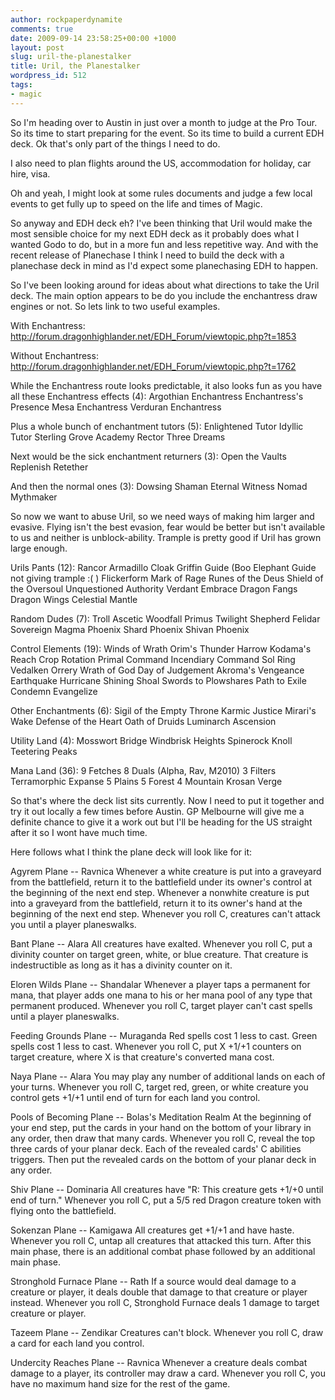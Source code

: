 ```yaml
---
author: rockpaperdynamite
comments: true
date: 2009-09-14 23:58:25+00:00 +1000
layout: post
slug: uril-the-planestalker
title: Uril, the Planestalker
wordpress_id: 512
tags:
- magic
---
```


So I'm heading over to Austin in just over a month to judge at the Pro Tour. So its time to start preparing for the event. So its time to build a current EDH deck. Ok that's only part of the things I need to do.

I also need to plan flights around the US, accommodation for holiday, car hire, visa.

Oh and yeah, I might look at some rules documents and judge a few local events to get fully up to speed on the life and times of Magic.

So anyway and EDH deck eh? I've been thinking that Uril would make the most sensible choice for my next EDH deck as it probably does what I wanted Godo to do, but in a more fun and less repetitive way. And with the recent release of Planechase I think I need to build the deck with a planechase deck in mind as I'd expect some planechasing EDH to happen.<!-- more -->

So I've been looking around for ideas about what directions to take the Uril deck. The main option appears to be do you include the enchantress draw engines or not. So lets link to two useful examples.

With Enchantress: http://forum.dragonhighlander.net/EDH_Forum/viewtopic.php?t=1853

Without Enchantress: http://forum.dragonhighlander.net/EDH_Forum/viewtopic.php?t=1762

While the Enchantress route looks predictable, it also looks fun as you have all these Enchantress effects (4):
Argothian Enchantress
Enchantress's Presence
Mesa Enchantress
Verduran Enchantress

Plus a whole bunch of enchantment tutors (5):
Enlightened Tutor
Idyllic Tutor
Sterling Grove
Academy Rector
Three Dreams

Next would be the sick enchantment returners (3):
Open the Vaults
Replenish
Retether

And then the normal ones (3):
Dowsing Shaman
Eternal Witness
Nomad Mythmaker

So now we want to abuse Uril, so we need ways of making him larger and evasive. Flying isn't the best evasion, fear would be better but isn't available to us and neither is unblock-ability. Trample is pretty good if Uril has grown large enough.

Urils Pants (12):
Rancor
Armadillo Cloak
Griffin Guide (Boo Elephant Guide not giving trample :( )
Flickerform
Mark of Rage
Runes of the Deus
Shield of the Oversoul
Unquestioned Authority
Verdant Embrace
Dragon Fangs
Dragon Wings
Celestial Mantle

Random Dudes (7):
Troll Ascetic
Woodfall Primus
Twilight Shepherd
Felidar Sovereign
Magma Phoenix
Shard Phoenix
Shivan Phoenix

Control Elements (19):
Winds of Wrath
Orim's Thunder
Harrow
Kodama's Reach
Crop Rotation
Primal Command
Incendiary Command
Sol Ring
Vedalken Orrery
Wrath of God
Day of Judgement
Akroma's Vengeance
Earthquake
Hurricane
Shining Shoal
Swords to Plowshares
Path to Exile
Condemn
Evangelize

Other Enchantments (6):
Sigil of the Empty Throne
Karmic Justice
Mirari's Wake
Defense of the Heart
Oath of Druids
Luminarch Ascension

Utility Land (4):
Mosswort Bridge
Windbrisk Heights
Spinerock Knoll
Teetering Peaks

Mana Land (36):
9 Fetches
8 Duals (Alpha, Rav, M2010)
3 Filters
Terramorphic Expanse
5 Plains
5 Forest
4 Mountain
Krosan Verge

So that's where the deck list sits currently. Now I need to put it together and try it out locally a few times before Austin. GP Melbourne will give me a definite chance to give it a work out but I'll be heading for the US straight after it so I wont have much time.

Here follows what I think the plane deck will look like for it:

Agyrem
Plane -- Ravnica
Whenever a white creature is put into a graveyard from the battlefield, return it to the battlefield under its owner's control at the beginning of the next end step.
Whenever a nonwhite creature is put into a graveyard from the battlefield, return it to its owner's hand at the beginning of the next end step.
Whenever you roll C, creatures can't attack you until a player planeswalks.

Bant
Plane -- Alara
All creatures have exalted.
Whenever you roll C, put a divinity counter on target green, white, or blue creature. That creature is indestructible as long as it has a divinity counter on it.

Eloren Wilds
Plane -- Shandalar
Whenever a player taps a permanent for mana, that player adds one mana to his or her mana pool of any type that permanent produced.
Whenever you roll C, target player can't cast spells until a player planeswalks.

Feeding Grounds
Plane -- Muraganda
Red spells cost 1 less to cast.
Green spells cost 1 less to cast.
Whenever you roll C, put X +1/+1 counters on target creature, where X is that creature's converted mana cost.

Naya
Plane -- Alara
You may play any number of additional lands on each of your turns.
Whenever you roll C, target red, green, or white creature you control gets +1/+1 until end of turn for each land you control.

Pools of Becoming
Plane -- Bolas's Meditation Realm
At the beginning of your end step, put the cards in your hand on the bottom of your library in any order, then draw that many cards.
Whenever you roll C, reveal the top three cards of your planar deck. Each of the revealed cards' C abilities triggers. Then put the revealed cards on the bottom of your planar deck in any order.

Shiv
Plane -- Dominaria
All creatures have "R: This creature gets +1/+0 until end of turn."
Whenever you roll C, put a 5/5 red Dragon creature token with flying onto the battlefield.

Sokenzan
Plane -- Kamigawa
All creatures get +1/+1 and have haste.
Whenever you roll C, untap all creatures that attacked this turn. After this main phase, there is an additional combat phase followed by an additional main phase.

Stronghold Furnace
Plane -- Rath
If a source would deal damage to a creature or player, it deals double that damage to that creature or player instead.
Whenever you roll C, Stronghold Furnace deals 1 damage to target creature or player.

Tazeem
Plane -- Zendikar
Creatures can't block.
Whenever you roll C, draw a card for each land you control.

Undercity Reaches
Plane -- Ravnica
Whenever a creature deals combat damage to a player, its controller may draw a card.
Whenever you roll C, you have no maximum hand size for the rest of the game.
